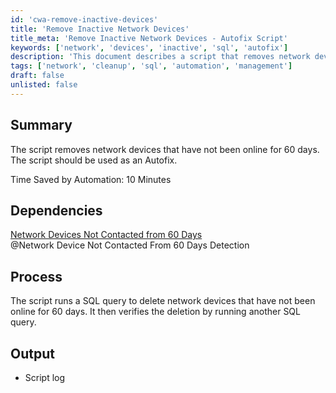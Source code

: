 ```yaml
---
id: 'cwa-remove-inactive-devices'
title: 'Remove Inactive Network Devices'
title_meta: 'Remove Inactive Network Devices - Autofix Script'
keywords: ['network', 'devices', 'inactive', 'sql', 'autofix']
description: 'This document describes a script that removes network devices which have not been online for 60 days. It is designed to be used as an Autofix solution, saving valuable time by automating the cleanup process. The script executes SQL queries to identify and delete inactive devices, ensuring a streamlined network management experience.'
tags: ['network', 'cleanup', 'sql', 'automation', 'management']
draft: false
unlisted: false
---
```

## Summary

The script removes network devices that have not been online for 60 days. The script should be used as an Autofix.

Time Saved by Automation: 10 Minutes

## Dependencies

[Network Devices Not Contacted from 60 Days](https://proval.itglue.com/DOC-5078775-8023573)  
@Network Device Not Contacted From 60 Days Detection

## Process

The script runs a SQL query to delete network devices that have not been online for 60 days. It then verifies the deletion by running another SQL query.

## Output

- Script log

